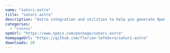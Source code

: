```yaml
---
name: "satori-astro"
title: "satori-astro"
description: "Astro integration and utilities to help you generate OpenGraph images using satori."
categories:
  - "css+ui"
npmUrl: "https://www.npmjs.com/package/satori-astro"
homepageUrl: "https://github.com/florian-lefebvre/satori-astro"
downloads: 20
---
```

